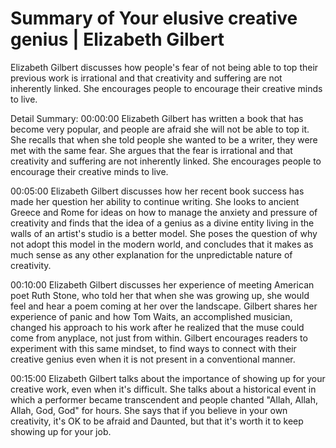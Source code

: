 # Summary of Your elusive creative genius | Elizabeth Gilbert

Elizabeth Gilbert discusses how people's fear of not being able to top their previous work is irrational and that creativity and suffering are not inherently linked. She encourages people to encourage their creative minds to live.

Detail Summary: 
00:00:00
Elizabeth Gilbert has written a book that has become very popular, and people are afraid she will not be able to top it. She recalls that when she told people she wanted to be a writer, they were met with the same fear. She argues that the fear is irrational and that creativity and suffering are not inherently linked. She encourages people to encourage their creative minds to live.

00:05:00
Elizabeth Gilbert discusses how her recent book success has made her question her ability to continue writing. She looks to ancient Greece and Rome for ideas on how to manage the anxiety and pressure of creativity and finds that the idea of a genius as a divine entity living in the walls of an artist's studio is a better model. She poses the question of why not adopt this model in the modern world, and concludes that it makes as much sense as any other explanation for the unpredictable nature of creativity.

00:10:00
Elizabeth Gilbert discusses her experience of meeting American poet Ruth Stone, who told her that when she was growing up, she would feel and hear a poem coming at her over the landscape. Gilbert shares her experience of panic and how Tom Waits, an accomplished musician, changed his approach to his work after he realized that the muse could come from anyplace, not just from within. Gilbert encourages readers to experiment with this same mindset, to find ways to connect with their creative genius even when it is not present in a conventional manner.

00:15:00
Elizabeth Gilbert talks about the importance of showing up for your creative work, even when it's difficult. She talks about a historical event in which a performer became transcendent and people chanted "Allah, Allah, Allah, God, God" for hours. She says that if you believe in your own creativity, it's OK to be afraid and Daunted, but that it's worth it to keep showing up for your job.

